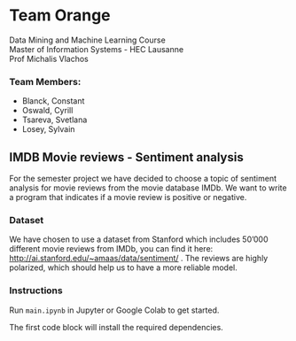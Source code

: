 # Team Orange
Data Mining and Machine Learning Course  
Master of Information Systems - HEC Lausanne  
Prof Michalis Vlachos

### Team Members:
* Blanck, Constant
* Oswald, Cyrill
* Tsareva, Svetlana
* Losey, Sylvain

## IMDB Movie reviews - Sentiment analysis
For the semester project we have decided to choose a topic of sentiment analysis for movie reviews from the movie database IMDb. We want to write a program that indicates if a movie review is positive or negative.

### Dataset
We have chosen to use a dataset from Stanford which includes 50’000 different movie reviews from IMDb, you can find it here: http://ai.stanford.edu/~amaas/data/sentiment/ . The reviews are highly polarized, which should help us to have a more reliable model. 

### Instructions
Run `main.ipynb` in Jupyter or Google Colab to get started.

The first code block will install the required dependencies.
